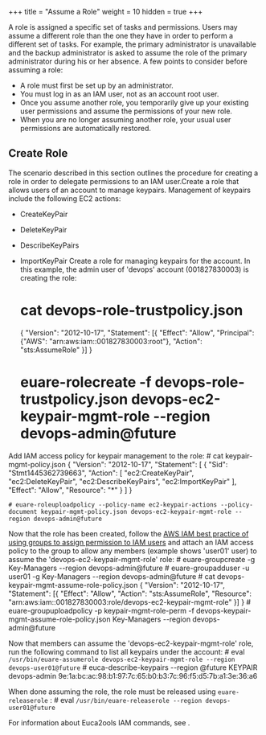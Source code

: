 +++
title = "Assume a Role"
weight = 10
hidden = true
+++

A role is assigned a specific set of tasks and permissions. Users may assume a different role than the one they have in order to perform a different set of tasks. For example, the primary administrator is unavailable and the backup administrator is asked to assume the role of the primary administrator during his or her absence. A few points to consider before assuming a role: 

* A role must first be set up by an administrator. 
* You must log in as an IAM user, not as an account root user. 
* Once you assume another role, you temporarily give up your existing user permissions and assume the permissions of your new role. 
* When you are no longer assuming another role, your usual user permissions are automatically restored. 



## Create Role
The scenario described in this section outlines the procedure for creating a role in order to delegate permissions to an IAM user.Create a role that allows users of an account to manage keypairs. Management of keypairs include the following EC2 actions: 



* CreateKeyPair 
* DeleteKeyPair 
* DescribeKeyPairs 
* ImportKeyPair 
Create a role for managing keypairs for the account. In this example, the admin user of 'devops' account (001827830003) is creating the role: 
    # cat devops-role-trustpolicy.json
    {
     "Version": "2012-10-17",
     "Statement": [{
     "Effect": "Allow",
     "Principal": {"AWS": "arn:aws:iam::001827830003:root"},
     "Action": "sts:AssumeRole"
     }]
    }
    
    # euare-rolecreate -f devops-role-trustpolicy.json devops-ec2-keypair-mgmt-role --region devops-admin@future

Add IAM access policy for keypair management to the role: 
    # cat keypair-mgmt-policy.json
    {
      "Version": "2012-10-17",
      "Statement": [
        {
          "Sid": "Stmt1445362739663",
          "Action": [
            "ec2:CreateKeyPair",
            "ec2:DeleteKeyPair",
            "ec2:DescribeKeyPairs",
            "ec2:ImportKeyPair"
          ],
          "Effect": "Allow",
          "Resource": "*"
        }
      ]
    }
    
    # euare-roleuploadpolicy --policy-name ec2-keypair-actions --policy-document keypair-mgmt-policy.json devops-ec2-keypair-mgmt-role --region devops-admin@future

Now that the role has been created, follow the [AWS IAM best practice of using groups to assign permission to IAM users](http://docs.aws.amazon.com/IAM/latest/UserGuide/IAMBestPractices.html#use-groups-for-permissions) and attach an IAM access policy to the group to allow any members (example shows 'user01' user) to assume the 'devops-ec2-keypair-mgmt-role' role: 
    # euare-groupcreate -g Key-Managers --region devops-admin@future
    # euare-groupadduser -u user01 -g Key-Managers --region devops-admin@future
    # cat devops-keypair-mgmt-assume-role-policy.json
    {
     "Version": "2012-10-17",
     "Statement": [{
     "Effect": "Allow",
     "Action": "sts:AssumeRole",
     "Resource": "arn:aws:iam::001827830003:role/devops-ec2-keypair-mgmt-role"
     }]
    }
    # euare-groupuploadpolicy -p keypair-mgmt-role-perm -f devops-keypair-mgmt-assume-role-policy.json Key-Managers --region devops-admin@future

Now that members can assume the 'devops-ec2-keypair-mgmt-role' role, run the following command to list all keypairs under the account: 
    # eval `/usr/bin/euare-assumerole devops-ec2-keypair-mgmt-role --region devops-user01@future`
    # euca-describe-keypairs --region @future
    KEYPAIR	devops-admin	9e:1a:bc:ac:98:b1:97:7c:65:b0:b3:7c:96:f5:d5:7b:a1:3e:36:a6

When done assuming the role, the role must be released using `euare-releaserole` : 
    # eval `/usr/bin/euare-releaserole --region devops-user01@future`

For information about Euca2ools IAM commands, see [](../euca2ools-guide/eiam.dita) . 